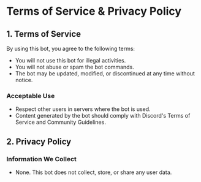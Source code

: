# Terms of Service & Privacy Policy

## 1. Terms of Service

By using this bot, you agree to the following terms:

- You will not use this bot for illegal activities.
- You will not abuse or spam the bot commands.
- The bot may be updated, modified, or discontinued at any time without notice.

### Acceptable Use
- Respect other users in servers where the bot is used.
- Content generated by the bot should comply with Discord's Terms of Service and Community Guidelines.

## 2. Privacy Policy

### Information We Collect
- None. This bot does not collect, store, or share any user data.
